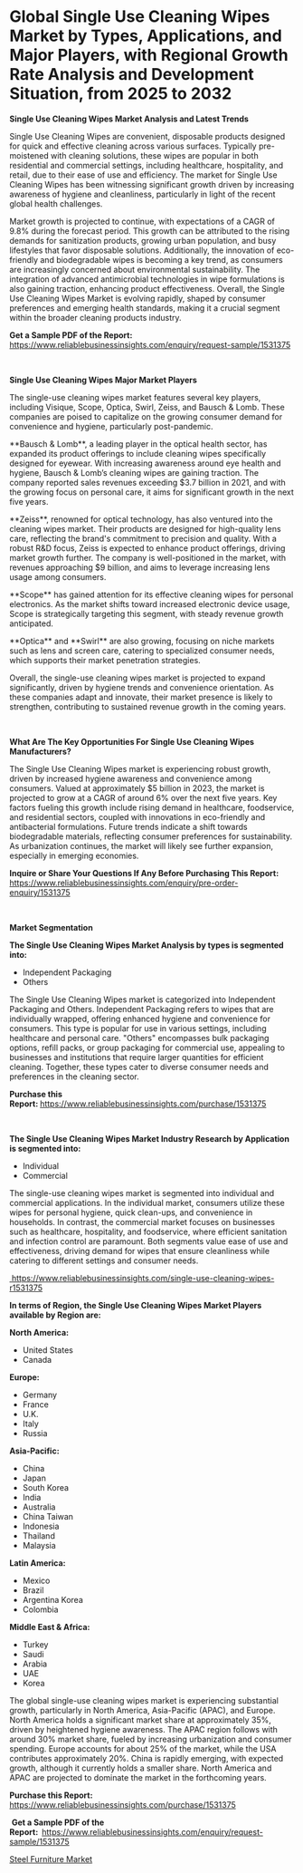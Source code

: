 <p><h1>Global Single Use Cleaning Wipes Market by Types, Applications, and Major Players, with Regional Growth Rate Analysis and Development Situation, from 2025 to 2032</h1></p><p><strong>Single Use Cleaning Wipes Market Analysis and Latest Trends</strong></p>
<p><p>Single Use Cleaning Wipes are convenient, disposable products designed for quick and effective cleaning across various surfaces. Typically pre-moistened with cleaning solutions, these wipes are popular in both residential and commercial settings, including healthcare, hospitality, and retail, due to their ease of use and efficiency. The market for Single Use Cleaning Wipes has been witnessing significant growth driven by increasing awareness of hygiene and cleanliness, particularly in light of the recent global health challenges. </p><p>Market growth is projected to continue, with expectations of a CAGR of 9.8% during the forecast period. This growth can be attributed to the rising demands for sanitization products, growing urban population, and busy lifestyles that favor disposable solutions. Additionally, the innovation of eco-friendly and biodegradable wipes is becoming a key trend, as consumers are increasingly concerned about environmental sustainability. The integration of advanced antimicrobial technologies in wipe formulations is also gaining traction, enhancing product effectiveness. Overall, the Single Use Cleaning Wipes Market is evolving rapidly, shaped by consumer preferences and emerging health standards, making it a crucial segment within the broader cleaning products industry.</p></p>
<p><strong>Get a Sample PDF of the Report:&nbsp;</strong> <a href="https://www.reliablebusinessinsights.com/enquiry/request-sample/1531375?utm_campaign=2242&utm_medium=2&utm_source=Github&utm_content=ia&utm_term=04042025&utm_id=single-use-cleaning-wipes">https://www.reliablebusinessinsights.com/enquiry/request-sample/1531375</a></p>
<p>&nbsp;</p>
<p><strong>Single Use Cleaning Wipes Major Market Players</strong></p>
<p><p>The single-use cleaning wipes market features several key players, including Visique, Scope, Optica, Swirl, Zeiss, and Bausch & Lomb. These companies are poised to capitalize on the growing consumer demand for convenience and hygiene, particularly post-pandemic.</p><p>**Bausch & Lomb**, a leading player in the optical health sector, has expanded its product offerings to include cleaning wipes specifically designed for eyewear. With increasing awareness around eye health and hygiene, Bausch & Lomb’s cleaning wipes are gaining traction. The company reported sales revenues exceeding $3.7 billion in 2021, and with the growing focus on personal care, it aims for significant growth in the next five years.</p><p>**Zeiss**, renowned for optical technology, has also ventured into the cleaning wipes market. Their products are designed for high-quality lens care, reflecting the brand's commitment to precision and quality. With a robust R&D focus, Zeiss is expected to enhance product offerings, driving market growth further. The company is well-positioned in the market, with revenues approaching $9 billion, and aims to leverage increasing lens usage among consumers.</p><p>**Scope** has gained attention for its effective cleaning wipes for personal electronics. As the market shifts toward increased electronic device usage, Scope is strategically targeting this segment, with steady revenue growth anticipated. </p><p>**Optica** and **Swirl** are also growing, focusing on niche markets such as lens and screen care, catering to specialized consumer needs, which supports their market penetration strategies.</p><p>Overall, the single-use cleaning wipes market is projected to expand significantly, driven by hygiene trends and convenience orientation. As these companies adapt and innovate, their market presence is likely to strengthen, contributing to sustained revenue growth in the coming years.</p></p>
<p>&nbsp;</p>
<p><strong>What Are The Key Opportunities For Single Use Cleaning Wipes Manufacturers?</strong></p>
<p><p>The Single Use Cleaning Wipes market is experiencing robust growth, driven by increased hygiene awareness and convenience among consumers. Valued at approximately $5 billion in 2023, the market is projected to grow at a CAGR of around 6% over the next five years. Key factors fueling this growth include rising demand in healthcare, foodservice, and residential sectors, coupled with innovations in eco-friendly and antibacterial formulations. Future trends indicate a shift towards biodegradable materials, reflecting consumer preferences for sustainability. As urbanization continues, the market will likely see further expansion, especially in emerging economies.</p></p>
<p><strong>Inquire or Share Your Questions If Any Before Purchasing This Report:</strong> <a href="https://www.reliablebusinessinsights.com/enquiry/pre-order-enquiry/1531375?utm_campaign=2242&utm_medium=2&utm_source=Github&utm_content=ia&utm_term=04042025&utm_id=single-use-cleaning-wipes">https://www.reliablebusinessinsights.com/enquiry/pre-order-enquiry/1531375</a></p>
<p>&nbsp;</p>
<p><strong>Market Segmentation</strong></p>
<p><strong>The Single Use Cleaning Wipes Market Analysis by types is segmented into:</strong></p>
<p><ul><li>Independent Packaging</li><li>Others</li></ul></p>
<p><p>The Single Use Cleaning Wipes market is categorized into Independent Packaging and Others. Independent Packaging refers to wipes that are individually wrapped, offering enhanced hygiene and convenience for consumers. This type is popular for use in various settings, including healthcare and personal care. "Others" encompasses bulk packaging options, refill packs, or group packaging for commercial use, appealing to businesses and institutions that require larger quantities for efficient cleaning. Together, these types cater to diverse consumer needs and preferences in the cleaning sector.</p></p>
<p><strong>Purchase this Report:&nbsp;</strong><a href="https://www.reliablebusinessinsights.com/purchase/1531375?utm_campaign=2242&utm_medium=2&utm_source=Github&utm_content=ia&utm_term=04042025&utm_id=single-use-cleaning-wipes">https://www.reliablebusinessinsights.com/purchase/1531375</a></p>
<p>&nbsp;</p>
<p><strong>The Single Use Cleaning Wipes Market Industry Research by Application is segmented into:</strong></p>
<p><ul><li>Individual</li><li>Commercial</li></ul></p>
<p><p>The single-use cleaning wipes market is segmented into individual and commercial applications. In the individual market, consumers utilize these wipes for personal hygiene, quick clean-ups, and convenience in households. In contrast, the commercial market focuses on businesses such as healthcare, hospitality, and foodservice, where efficient sanitation and infection control are paramount. Both segments value ease of use and effectiveness, driving demand for wipes that ensure cleanliness while catering to different settings and consumer needs.</p></p>
<p><a href="https://www.reliablebusinessinsights.com/single-use-cleaning-wipes-r1531375?utm_campaign=2242&utm_medium=2&utm_source=Github&utm_content=ia&utm_term=04042025&utm_id=single-use-cleaning-wipes">&nbsp;https://www.reliablebusinessinsights.com/single-use-cleaning-wipes-r1531375</a></p>
<p><strong>In terms of Region, the Single Use Cleaning Wipes Market Players available by Region are:</strong></p>
<p>
    <p> <strong> North America: </strong>
        <ul>
            <li>United States</li>
            <li>Canada</li>
        </ul>
        </p> 
    <p> <strong> Europe: </strong>
        <ul>
            <li>Germany</li>
            <li>France</li>
            <li>U.K.</li>
            <li>Italy</li>
            <li>Russia</li>
        </ul>
        </p> 
    <p> <strong> Asia-Pacific: </strong>
        <ul>
            <li>China</li>
            <li>Japan</li>
            <li>South Korea</li>
            <li>India</li>
            <li>Australia</li>
            <li>China Taiwan</li>
            <li>Indonesia</li>
            <li>Thailand</li>
            <li>Malaysia</li>
        </ul>
        </p> 
    <p> <strong> Latin America: </strong>
        <ul>
            <li>Mexico</li>
            <li>Brazil</li>
            <li>Argentina Korea</li>
            <li>Colombia</li>
        </ul>
        </p> 
    <p> <strong> Middle East & Africa: </strong>
        <ul>
            <li>Turkey</li>
            <li>Saudi</li>
            <li>Arabia</li>
            <li>UAE</li>
            <li>Korea</li>
        </ul>
    </p>
    </p>
<p><p>The global single-use cleaning wipes market is experiencing substantial growth, particularly in North America, Asia-Pacific (APAC), and Europe. North America holds a significant market share at approximately 35%, driven by heightened hygiene awareness. The APAC region follows with around 30% market share, fueled by increasing urbanization and consumer spending. Europe accounts for about 25% of the market, while the USA contributes approximately 20%. China is rapidly emerging, with expected growth, although it currently holds a smaller share. North America and APAC are projected to dominate the market in the forthcoming years.</p></p>
<p><strong>Purchase this Report: </strong><a href="https://www.reliablebusinessinsights.com/purchase/1531375?utm_campaign=2242&utm_medium=2&utm_source=Github&utm_content=ia&utm_term=04042025&utm_id=single-use-cleaning-wipes">https://www.reliablebusinessinsights.com/purchase/1531375</a></p>
<p>&nbsp;<strong>Get a Sample PDF of the Report:&nbsp;&nbsp;</strong><a href="https://www.reliablebusinessinsights.com/enquiry/request-sample/1531375?utm_campaign=2242&utm_medium=2&utm_source=Github&utm_content=ia&utm_term=04042025&utm_id=single-use-cleaning-wipes">https://www.reliablebusinessinsights.com/enquiry/request-sample/1531375</a></p>
<p><strong></strong></p>
<p><p><a href="https://github.com/rosamariarocque98/Market-Research-Report-List-1/blob/main/steel-furniture-market.md?utm_campaign=2242&utm_medium=2&utm_source=Github&utm_content=ia&utm_term=04042025&utm_id=single-use-cleaning-wipes">Steel Furniture Market</a></p></p>